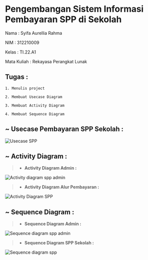 # Pengembangan Sistem Informasi Pembayaran SPP di Sekolah

Nama : Syifa Aurellia Rahma

NIM  : 312210009

Kelas : TI.22.A1

Mata Kuliah : Rekayasa Perangkat Lunak

## Tugas :
```
1. Menulis project

2. Membuat Usecase Diagram
   
3. Membuat Activity Diagram
   
4. Membuat Sequence Diagram
```

## ~ Usecase Pembayaran SPP Sekolah :

![Usecase SPP](https://github.com/syifaaurellia/PembayaranSPPSekolah/assets/115867244/5c73819b-c96a-40e3-8537-dbaf98346d5d)



## ~ Activity Diagram :
> - **Activity Diagram Admin :**


![Activity diagram spp admin](https://github.com/syifaaurellia/PembayaranSPPSekolah/assets/115867244/121dc17a-6ba6-49d3-ac4c-322a4f8cd1af)



> - **Activity Diagram Alur Pembayaran :**


![Activity Diagram SPP](https://github.com/syifaaurellia/PembayaranSPPSekolah/assets/115867244/b1fad8dd-4ea1-468a-b81c-da72b254e983)



## ~ Sequence Diagram :
> - **Sequence Diagram Admin :**


![Sequence diagram spp admin](https://github.com/syifaaurellia/PembayaranSPPSekolah/assets/115867244/7a160f63-f6b7-4538-b6de-83c4e4239a21)




> - **Sequence Diagram SPP Sekolah :**


![Sequence diagram spp](https://github.com/syifaaurellia/PembayaranSPPSekolah/assets/115867244/e63ed8bb-ece1-4d6e-973e-467a299c68ee)
